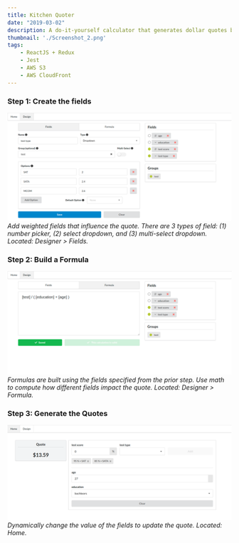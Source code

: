 ```yaml
---
title: Kitchen Quoter 
date: "2019-03-02"
description: A do-it-yourself calculator that generates dollar quotes based on user-specified fields and formula.
thumbnail: './Screenshot_2.png'
tags: 
    - ReactJS + Redux
    - Jest
    - AWS S3
    - AWS CloudFront
---
```


### Step 1: Create the fields

![](Screenshot_1.png) 
_Add weighted fields that influence the quote. 
There are 3 types of field: (1) number picker, (2) select dropdown, 
and (3) multi-select dropdown. Located: Designer > Fields._

### Step 2: Build a Formula

![](Screenshot_4.png)
_Formulas are built using the fields specified from the prior step. Use math to compute how 
different fields impact the quote. Located: Designer > Formula._

### Step 3: Generate the Quotes

![](Screenshot_3.png)
_Dynamically change the value of the fields to update the quote. Located: Home._